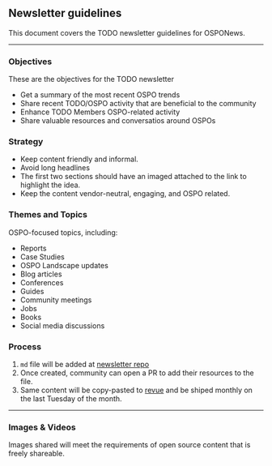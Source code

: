 ## Newsletter guidelines

This document covers the TODO newsletter guidelines for OSPONews.

*****

### Objectives

These are the objectives for the TODO newsletter

* Get a summary of the most recent OSPO trends
* Share recent TODO/OSPO activity that are beneficial to the community
* Enhance TODO Members OSPO-related activity
* Share valuable resources and conversatios around OSPOs

### Strategy 

* Keep content friendly and informal.
* Avoid long headlines
* The first two sections should have an imaged attached to the link to highlight the idea.
* Keep the content vendor-neutral, engaging, and OSPO related.

### Themes and Topics

OSPO-focused topics, including: 

* Reports
* Case Studies
* OSPO Landscape updates
* Blog articles
* Conferences
* Guides
* Community meetings
* Jobs
* Books
* Social media discussions



### Process

1) `md` file will be added at [newsletter repo](https://github.com/todogroup/ospology/tree/main/newsletter)
2) Once created, community can open a PR to add their resources to the file.
3) Same content will be copy-pasted to [revue](https://www.getrevue.co/profile/osponews) and be shiped monthly on the last Tuesday of the month.

******

### Images & Videos

Images shared will meet the requirements of open source content that is freely shareable.
